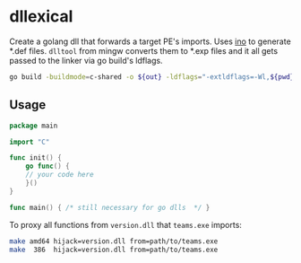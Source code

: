 # dllexical

Create a golang dll that forwards a target PE's imports.
Uses [ino](https://github.com/audibleblink/ino) to generate \*.def files.
`dlltool` from mingw converts them to \*.exp files and it all gets passed
to the linker via go build's ldflags.

```zsh
go build -buildmode=c-shared -o ${out} -ldflags="-extldflags=-Wl,${pwd}/fwd.exp"
```

## Usage

```go
package main

import "C"

func init() {
	go func() {
    // your code here
	}()
}

func main() { /* still necessary for go dlls  */ }
```

To proxy all functions from `version.dll` that `teams.exe` imports:

```zsh
make amd64 hijack=version.dll from=path/to/teams.exe
make  386  hijack=version.dll from=path/to/teams.exe
```
